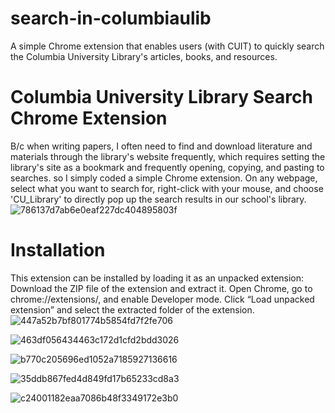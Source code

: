# search-in-columbiaulib
A simple Chrome extension that enables users (with CUIT) to quickly search the Columbia University Library's articles, books, and resources.
# Columbia University Library Search Chrome Extension
B/c when writing papers, I often need to find and download literature and materials through the library's website frequently, which requires setting the library's site as a bookmark and frequently opening, copying, and pasting to searches. so I simply coded a simple Chrome extension.
On any webpage, select what you want to search for, right-click with your mouse, and choose 'CU_Library' to directly pop up the search results in our school's library.
![786137d7ab6e0eaf227dc404895803f](https://github.com/R8yc/search-in-columbiaulib/assets/148554352/7e9ecb4d-72a3-4453-97da-357e087c34f7)
# Installation
This extension can be installed by loading it as an unpacked extension:
Download the ZIP file of the extension and extract it.
Open Chrome, go to chrome://extensions/, and enable Developer mode.
Click “Load unpacked extension” and select the extracted folder of the extension.
![447a52b7bf801774b5854fd7f2fe706](https://github.com/R8yc/search-in-columbiaulib/assets/148554352/3e34f322-14af-4f67-abf3-193a7f53c6a5)

![463df056434463c172d1cfd2bdd3026](https://github.com/R8yc/search-in-columbiaulib/assets/148554352/8b54d25a-c1a7-43c3-869c-384a0ed7ab5a)

![b770c205696ed1052a7185927136616](https://github.com/R8yc/search-in-columbiaulib/assets/148554352/a0359f8f-c79f-4d25-a1bc-5361832b3a7c)

![35ddb867fed4d849fd17b65233cd8a3](https://github.com/R8yc/search-in-columbiaulib/assets/148554352/1ce56d17-4c28-4fca-84bc-208b404aff9e)

![c24001182eaa7086b48f3349172e3b0](https://github.com/R8yc/search-in-columbiaulib/assets/148554352/4a9abc02-817d-4ff7-b041-92f871aed944)
